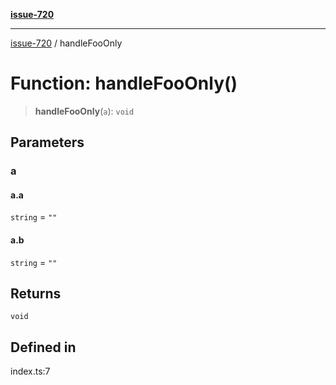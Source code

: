 [**issue-720**](../README.md)

***

[issue-720](../README.md) / handleFooOnly

# Function: handleFooOnly()

> **handleFooOnly**(`a`): `void`

## Parameters

### a

#### a.a

`string` = `""`

#### a.b

`string` = `""`

## Returns

`void`

## Defined in

index.ts:7
